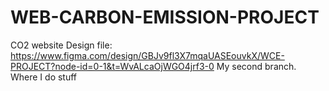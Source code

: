 # WEB-CARBON-EMISSION-PROJECT
CO2 website
Design file:
https://www.figma.com/design/GBJv9fl3X7mqaUASEouvkX/WCE-PROJECT?node-id=0-1&t=WvALcaOjWGO4jrf3-0
My second branch. Where I do stuff
